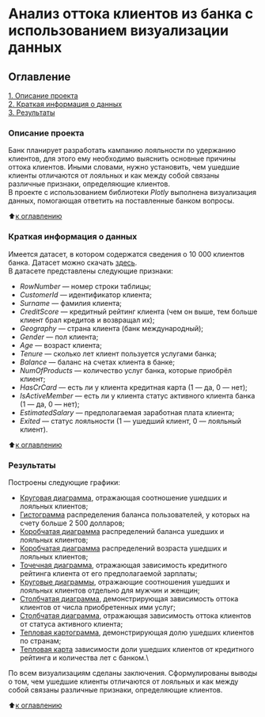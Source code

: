 # Анализ оттока клиентов из банка с использованием визуализации данных

## Оглавление  
[1. Описание проекта](README.md#описание-проекта)  
[2. Краткая информация о данных](README.md#краткая-информация-о-данных)  
[3. Результаты](README.md#результаты)      

### Описание проекта    
Банк планирует разработать кампанию лояльности по удержанию клиентов, для этого ему необходимо выяснить основные причины оттока клиентов. Иными словами, нужно установить, чем ушедшие клиенты отличаются от лояльных и как между собой связаны различные признаки, определяющие клиентов.\
В проекте с использованием библиотеки *Plotly* выполнена визуализация данных, помогающая ответить на поставленные банком вопросы.

:arrow_up:[к оглавлению](README.md#оглавление)

### Краткая информация о данных
Имеется датасет, в котором содержатся сведения о 10 000 клиентов банка. Датасет можно скачать [здесь](https://lms-cdn.skillfactory.ru/assets/courseware/v1/c903ecd0b0c995c44213d620ab6ae94d/asset-v1:SkillFactory+DSPR-2.0+14JULY2021+type@asset+block/churn.zip).\
В датасете представлены следующие признаки:

  - *RowNumber* — номер строки таблицы;
  - *CustomerId* — идентификатор клиента;
  - *Surname* — фамилия клиента;
  - *CreditScore* — кредитный рейтинг клиента (чем он выше, тем больше клиент брал кредитов и возвращал их);
  - *Geography* — страна клиента (банк международный);
  - *Gender* — пол клиента;
  - *Age* — возраст клиента;
  - *Tenure* — сколько лет клиент пользуется услугами банка;
  - *Balance* — баланс на счетах клиента в банке;
  - *NumOfProducts* — количество услуг банка, которые приобрёл клиент;
  - *HasCrCard* — есть ли у клиента кредитная карта (1 — да, 0 — нет);
  - *IsActiveMember* — есть ли у клиента статус активного клиента банка (1 — да, 0 — нет);
  - *EstimatedSalary* — предполагаемая заработная плата клиента;
  - *Exited* — статус лояльности (1 — ушедший клиент, 0 — лояльный клиент).

:arrow_up:[к оглавлению](README.md#оглавление)

### Результаты
Построены следующие графики:
 - [Круговая диаграмма](https://htmlpreview.github.io/?https://github.com/EkaterinaKol/SkillFactory/blob/main/bank_%D1%81ustomer_churn/plotly_figures/fig_1.html), отражающая соотношение ушедших и лояльных клиентов;
 - [Гистограмма](https://htmlpreview.github.io/?https://github.com/EkaterinaKol/SkillFactory/blob/main/bank_%D1%81ustomer_churn/plotly_figures/fig_2.html) распределения баланса пользователей, у которых на счету больше 2 500 долларов;
 - [Коробчатая диаграмма](https://htmlpreview.github.io/?https://github.com/EkaterinaKol/SkillFactory/blob/main/bank_%D1%81ustomer_churn/plotly_figures/fig_3.html) распределений баланса ушедших и лояльных клиентов;
 - [Коробчатая диаграмма](https://htmlpreview.github.io/?https://github.com/EkaterinaKol/SkillFactory/blob/main/bank_%D1%81ustomer_churn/plotly_figures/fig_4.html) распределений возраста ушедших и лояльных клиентов;
 - [Точечная диаграмма](https://htmlpreview.github.io/?https://github.com/EkaterinaKol/SkillFactory/blob/main/bank_%D1%81ustomer_churn/plotly_figures/fig_5.html), отражающая зависимость кредитного рейтинга клиента от его предполагаемой зарплаты;
 - [Круговые диаграммы](https://htmlpreview.github.io/?https://github.com/EkaterinaKol/SkillFactory/blob/main/bank_%D1%81ustomer_churn/plotly_figures/fig_6.html), отражающие cоотношения ушедших и лояльных клиентов отдельно для мужчин и женщин;
 - [Cтолбчатая диаграмма](https://htmlpreview.github.io/?https://github.com/EkaterinaKol/SkillFactory/blob/main/bank_%D1%81ustomer_churn/plotly_figures/fig_7.html), демонстрирующая зависимость оттока клиентов от числа приобретенных ими услуг;
 - [Cтолбчатая диаграмма](https://htmlpreview.github.io/?https://github.com/EkaterinaKol/SkillFactory/blob/main/bank_%D1%81ustomer_churn/plotly_figures/fig_8.html), отражающая зависимость оттока клиентов от статуса активного клиента; 
 - [Тепловая картограмма](https://htmlpreview.github.io/?https://github.com/EkaterinaKol/SkillFactory/blob/main/bank_%D1%81ustomer_churn/plotly_figures/fig_9.html), демонстрирующая долю ушедших клиентов по странам;
 - [Тепловая карта](https://htmlpreview.github.io/?https://github.com/EkaterinaKol/SkillFactory/blob/main/bank_%D1%81ustomer_churn/plotly_figures/fig_10.html) зависимости доли ушедших клиентов от кредитного рейтинга и количества лет с банком.\

 По всем визуализациям сделаны заключения. Сформулированы выводы о том, чем ушедшие клиенты отличаются от лояльных и как между собой связаны различные признаки, определяющие клиентов.

:arrow_up:[к оглавлению](README.md#оглавление)



